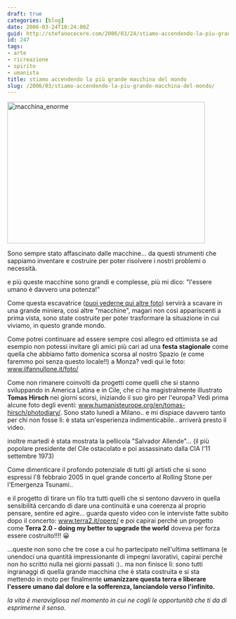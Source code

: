 ```yaml
---
draft: true
categories: [blog]
date: 2006-03-24T10:24:00Z
guid: http://stefanocecere.com/2006/03/24/stiamo-accendendo-la-piu-grande-macchina-del-mondo/
id: 247
tags:
- arte
- ricreazione
- spirito
- umanista
title: stiamo accendendo la più grande macchina del mondo
slug: /2006/03/stiamo-accendendo-la-piu-grande-macchina-del-mondo/
---
```


<img src="http://stefanocecere.com/wp-content/uploads/sites/3/2006/03/macchina_enorme.jpg" alt="macchina_enorme" width="450" height="322" class="alignnone size-full wp-image-5472" srcset="http://stefanocecere.com/wp-content/uploads/sites/3/2006/03/macchina_enorme.jpg 450w, http://stefanocecere.com/wp-content/uploads/sites/3/2006/03/macchina_enorme-300x215.jpg 300w" sizes="(max-width: 450px) 100vw, 450px" />

Sono sempre stato affascinato dalle macchine… da questi strumenti che sappiamo inventare e costruire per poter risolvere i nostri problemi o necessità.
  
e più queste macchine sono grandi e complesse, più mi dico: "l'essere umano è davvero una potenza!"

Come questa escavatrice (<a href="http://www.swapmeetdave.com/Humor/Workshop/Trencher.htm" target="blank">puoi vederne qui altre foto</a>) servirà a scavare in una grande miniera, così altre "macchine", magari non così appariscenti a prima vista, sono state costruite per poter trasformare la situazione in cui viviamo, in questo grande mondo.

Come potrei continuare ad essere sempre così allegro ed ottimista se ad esempio non potessi invitare gli amici più cari ad una **festa stagionale** come quella che abbiamo fatto domenica scorsa al nostro Spazio (e come faremmo poi senza questo locale!!) a Monza? vedi qui le foto: <a href="http://www.ilfannullone.it/foto/album/20060319_stagionale//thumbnails/" target="_blank">www.ilfannullone.it/foto/</a>

Come non rimanere coinvolti da progetti come quelli che si stanno sviluppando in America Latina e in Cile, che ci ha magistralmente illustrato **Tomas Hirsch** nei giorni scorsi, iniziando il suo giro per l'europa? Vedi prima alcune foto degli eventi: <a href="http://www.humanisteurope.org/en/tomas-hirsch/photodiary/" target="_blank">www.humanisteurope.org/en/tomas-hirsch/photodiary/</a>. Sono stato lunedì a Milano.. e mi dispiace davvero tanto per chi non fosse lì: è stata un'esperienza indimenticabile.. arriverà presto il video.
  
inoltre martedì è stata mostrata la pellicola "Salvador Allende"… (il più popolare presidente del Cile ostacolato e poi assassinato dalla CIA l'11 settembre 1973)

Come dimenticare il profondo potenziale di tutti gli artisti che si sono espressi l'8 febbraio 2005 in quel grande concerto al Rolling Stone per l'Emergenza Tsunami..
  
e il progetto di tirare un filo tra tutti quelli che si sentono davvero in quella sensibilità cercando di dare una continuità e una coerenza al proprio pensare, sentire ed agire… guarda questo video con le interviste fatte subito dopo il concerto: <a href="http://www.terra2.it/opere/" target="_blank">www.terra2.it/opere/</a> e poi capirai perché un progetto come **Terra 2.0 - doing my better to upgrade the world** doveva per forza essere costruito!!!! 😀

…queste non sono che tre cose a cui ho partecipato nell'ultima settimana (e unendoci una quantità impressionante di impegni lavorativi, capirai perché non ho scritto nulla nei giorni passati :).. ma non finisce lì: sono tutti ingranaggi di quella grande macchina che è stata costruita e si sta mettendo in moto per finalmente **umanizzare questa terra e liberare l'essere umano dal dolore e la sofferenza, lanciandolo verso l'infinito.**

_la vita è meravigliosa nel momento in cui ne cogli le opportunità che ti da di esprimerne il senso._